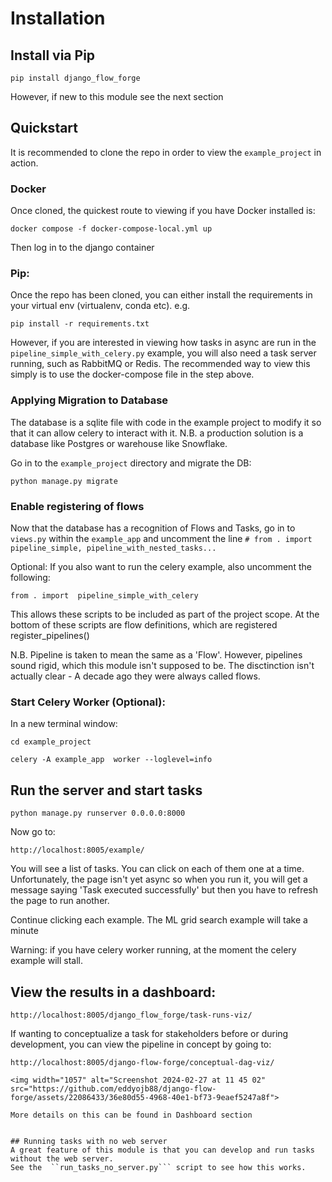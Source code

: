 # Installation

##    Install via Pip

```pip install django_flow_forge```

However, if new to this module see the next section

## Quickstart
It is recommended to clone the repo in order to view the ```example_project``` in action.

### Docker

Once cloned, the quickest route to viewing if you have Docker installed is:

```docker compose -f docker-compose-local.yml up```

Then log in to the django container

### Pip:

Once the repo has been cloned, you can either install the requirements in your virtual env (virtualenv, conda etc). e.g.

```pip install -r requirements.txt```

However, if you are interested in viewing how tasks in async are run in the ```pipeline_simple_with_celery.py``` example, you will also need a task server running, such as RabbitMQ or Redis. The recommended way to view this simply is to use the docker-compose file in the step above.

### Applying Migration to Database

The database is a sqlite file with code in the example project to modify it so that it can allow celery to interact with it.
N.B. a production solution is a database like Postgres or warehouse like Snowflake.

Go in to the ```example_project``` directory and migrate the DB:

```python manage.py migrate```

### Enable registering of flows
Now that the database has a recognition of Flows and Tasks, go in to ```views.py``` within the ```example_app``` and uncomment the 
line ```# from . import pipeline_simple, pipeline_with_nested_tasks...```

Optional: If you also want to run the celery example, also uncomment the following:

```from . import  pipeline_simple_with_celery```

This allows these scripts to be included as part of the project scope. At the bottom of these scripts are flow definitions, which are registered register_pipelines()

N.B. Pipeline is taken to mean the same as a 'Flow'.  However, pipelines sound rigid, which this module isn't supposed to be. The disctinction isn't actually clear - A decade ago they were always called flows.

### Start Celery Worker (Optional):

In a new terminal window:

```cd example_project```

```celery -A example_app  worker --loglevel=info```

## Run the server and start tasks

```python manage.py runserver 0.0.0.0:8000```

Now go to:

```http://localhost:8005/example/```

You will see a list of tasks. You can click on each of them one at a time. Unfortunately, the page isn't yet async so when you run it, you will get a message saying 'Task executed successfully' but then you have to refresh the page to run another.

Continue clicking each example. The ML grid search example will take a minute

Warning: if you have celery worker running, at the moment the celery example will stall.

## View the results in a dashboard:

```http://localhost:8005/django_flow_forge/task-runs-viz/```

If wanting to conceptualize a task for stakeholders before or during development, you can view the pipeline in concept by going to:

```
http://localhost:8005/django-flow-forge/conceptual-dag-viz/

<img width="1057" alt="Screenshot 2024-02-27 at 11 45 02" src="https://github.com/eddyojb88/django-flow-forge/assets/22086433/36e80d55-4968-40e1-bf73-9eaef5247a8f">

More details on this can be found in Dashboard section


## Running tasks with no web server
A great feature of this module is that you can develop and run tasks without the web server.
See the  ``run_tasks_no_server.py``` script to see how this works.